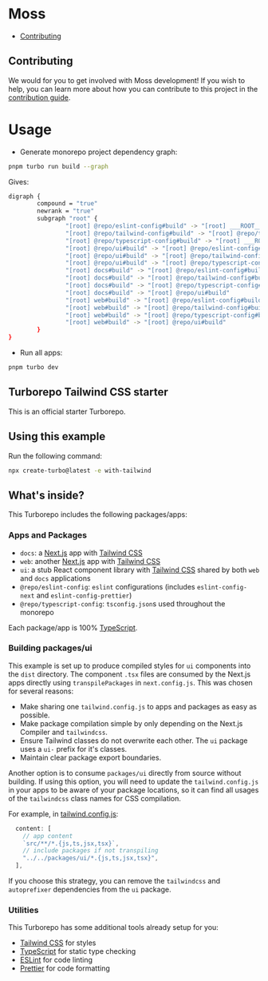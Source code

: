 # Moss

- [Contributing](#contributing)

## Contributing

We would for you to get involved with Moss development! If you wish to help, you can learn more about how you can contribute to this project in the [contribution guide](CONTRIBUTING.md).


# Usage

- Generate monorepo project dependency graph:
```sh
pnpm turbo run build --graph
```
Gives:
```sh
digraph {
        compound = "true"
        newrank = "true"
        subgraph "root" {
                "[root] @repo/eslint-config#build" -> "[root] ___ROOT___"
                "[root] @repo/tailwind-config#build" -> "[root] @repo/typescript-config#build"
                "[root] @repo/typescript-config#build" -> "[root] ___ROOT___"
                "[root] @repo/ui#build" -> "[root] @repo/eslint-config#build"
                "[root] @repo/ui#build" -> "[root] @repo/tailwind-config#build"
                "[root] @repo/ui#build" -> "[root] @repo/typescript-config#build"
                "[root] docs#build" -> "[root] @repo/eslint-config#build"
                "[root] docs#build" -> "[root] @repo/tailwind-config#build"
                "[root] docs#build" -> "[root] @repo/typescript-config#build"
                "[root] docs#build" -> "[root] @repo/ui#build"
                "[root] web#build" -> "[root] @repo/eslint-config#build"
                "[root] web#build" -> "[root] @repo/tailwind-config#build"
                "[root] web#build" -> "[root] @repo/typescript-config#build"
                "[root] web#build" -> "[root] @repo/ui#build"
        }
}
```
- Run all apps:
```sh
pnpm turbo dev
```








## Turborepo Tailwind CSS starter

This is an official starter Turborepo.

## Using this example

Run the following command:

```sh
npx create-turbo@latest -e with-tailwind
```

## What's inside?

This Turborepo includes the following packages/apps:

### Apps and Packages

- `docs`: a [Next.js](https://nextjs.org/) app with [Tailwind CSS](https://tailwindcss.com/)
- `web`: another [Next.js](https://nextjs.org/) app with [Tailwind CSS](https://tailwindcss.com/)
- `ui`: a stub React component library with [Tailwind CSS](https://tailwindcss.com/) shared by both `web` and `docs` applications
- `@repo/eslint-config`: `eslint` configurations (includes `eslint-config-next` and `eslint-config-prettier`)
- `@repo/typescript-config`: `tsconfig.json`s used throughout the monorepo

Each package/app is 100% [TypeScript](https://www.typescriptlang.org/).

### Building packages/ui

This example is set up to produce compiled styles for `ui` components into the `dist` directory. The component `.tsx` files are consumed by the Next.js apps directly using `transpilePackages` in `next.config.js`. This was chosen for several reasons:

- Make sharing one `tailwind.config.js` to apps and packages as easy as possible.
- Make package compilation simple by only depending on the Next.js Compiler and `tailwindcss`.
- Ensure Tailwind classes do not overwrite each other. The `ui` package uses a `ui-` prefix for it's classes.
- Maintain clear package export boundaries.

Another option is to consume `packages/ui` directly from source without building. If using this option, you will need to update the `tailwind.config.js` in your apps to be aware of your package locations, so it can find all usages of the `tailwindcss` class names for CSS compilation.

For example, in [tailwind.config.js](packages/tailwind-config/tailwind.config.js):

```js
  content: [
    // app content
    `src/**/*.{js,ts,jsx,tsx}`,
    // include packages if not transpiling
    "../../packages/ui/*.{js,ts,jsx,tsx}",
  ],
```

If you choose this strategy, you can remove the `tailwindcss` and `autoprefixer` dependencies from the `ui` package.

### Utilities

This Turborepo has some additional tools already setup for you:

- [Tailwind CSS](https://tailwindcss.com/) for styles
- [TypeScript](https://www.typescriptlang.org/) for static type checking
- [ESLint](https://eslint.org/) for code linting
- [Prettier](https://prettier.io) for code formatting

